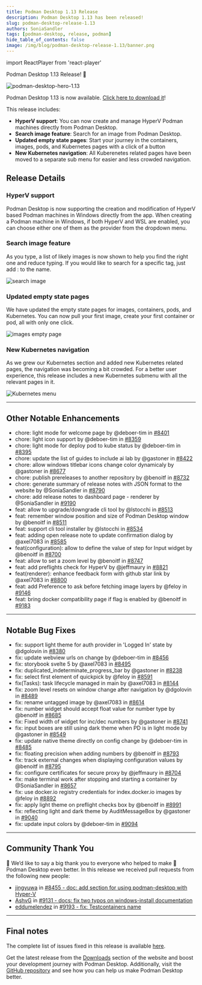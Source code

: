 ```yaml
---
title: Podman Desktop 1.13 Release
description: Podman Desktop 1.13 has been released!
slug: podman-desktop-release-1.13
authors: SoniaSandler
tags: [podman-desktop, release, podman]
hide_table_of_contents: false
image: /img/blog/podman-desktop-release-1.13/banner.png
---
```


import ReactPlayer from 'react-player'

Podman Desktop 1.13 Release! 🎉

![podman-desktop-hero-1.13](img/podman-desktop-release-1.13/banner.png)

Podman Desktop 1.13 is now available. [Click here to download it](/downloads)!

This release includes:

- **HyperV support**: You can now create and manage HyperV Podman machines directly from Podman Desktop.
- **Search image feature**: Search for an image from Podman Desktop.
- **Updated empty state pages**: Start your journey in the containers, images, pods, and Kubernetes pages with a click of a button
- **New Kubernetes navigation**: All Kuberenetes related pages have been moved to a separate sub menu for easier and less crowded navigation.

<!--truncate-->

## Release Details

### HyperV support

Podman Desktop is now supporting the creation and modification of HyperV based Podman machines in Windows directly from the app.
When creating a Podman machine in Windows, if both HyperV and WSL are enabled, you can choose either one of them as the provider from the dropdown menu.

### Search image feature

As you type, a list of likely images is now shown to help you find the right one and reduce typing. If you would like to search for a specific tag, just add : to the name.

![search image](img/podman-desktop-release-1.13/search_image.png)

### Updated empty state pages

We have updated the empty state pages for images, containers, pods, and Kubernetes. You can now pull your first image, create your first container or pod, all with only one click.

![images empty page](img/podman-desktop-release-1.13/images_empty_page.png)

### New Kubernetes navigation

As we grew our Kubernetes section and added new Kubernetes related pages, the navigation was becoming a bit crowded. For a better user experience, this release includes a new Kubernetes submenu with all the relevant pages in it.

![Kubernetes menu](img/podman-desktop-release-1.13/kubernetes_menu.png)

---

## Other Notable Enhancements

- chore: light mode for welcome page by @deboer-tim in [#8401](https://github.com/containers/podman-desktop/pull/8401)
- chore: light icon support by @deboer-tim in [#8359](https://github.com/containers/podman-desktop/pull/8359)
- chore: light mode for deploy pod to kube status by @deboer-tim in [#8395](https://github.com/containers/podman-desktop/pull/8395)
- chore: update the list of guides to include ai lab by @gastoner in [#8422](https://github.com/containers/podman-desktop/pull/8422)
- chore: allow windows titlebar icons change color dynamicaly by @gastoner in [#8677](https://github.com/containers/podman-desktop/pull/8677)
- chore: publish prereleases to another repository by @benoitf in [#8732](https://github.com/containers/podman-desktop/pull/8732)
- chore: generate summary of release notes with JSON format to the website by @SoniaSandler in [#8790](https://github.com/containers/podman-desktop/pull/8790)
- chore: add release notes to dashboard page - renderer by @SoniaSandler in [#9190](https://github.com/containers/podman-desktop/pull/9190)
- feat: allow to upgrade/downgrade cli tool by @lstocchi in [#8513](https://github.com/containers/podman-desktop/pull/8513)
- feat: remember window position and size of Podman Desktop window by @benoitf in [#8511](https://github.com/containers/podman-desktop/pull/8511)
- feat: support cli tool installer by @lstocchi in [#8534](https://github.com/containers/podman-desktop/pull/8534)
- feat: adding open release note to update confirmation dialog by @axel7083 in [#8585](https://github.com/containers/podman-desktop/pull/8585)
- feat(configuration): allow to define the value of step for Input widget by @benoitf in [#8700](https://github.com/containers/podman-desktop/pull/8700)
- feat: allow to set a zoom level by @benoitf in [#8747](https://github.com/containers/podman-desktop/pull/8747)
- feat: add preflights check for HyperV by @jeffmaury in [#8821](https://github.com/containers/podman-desktop/pull/8821)
- feat(renderer): enhance feedback form with github star link by @axel7083 in [#8800](https://github.com/containers/podman-desktop/pull/8800)
- feat: add Preference to ask before fetching image layers by @feloy in [#9146](https://github.com/containers/podman-desktop/pull/9146)
- feat: bring docker compatibility page if flag is enabled by @benoitf in [#9183](https://github.com/containers/podman-desktop/pull/9183)

---

## Notable Bug Fixes

- fix: support light theme for auth provider in 'Logged In' state by @dgolovin in [#8380](https://github.com/containers/podman-desktop/pull/8380)
- fix: update webview urls on change by @deboer-tim in [#8456](https://github.com/containers/podman-desktop/pull/8456)
- fix: storybook svelte 5 by @axel7083 in [#8495](https://github.com/containers/podman-desktop/pull/8495)
- fix: duplicated_indeterminate_progress_bar by @gastoner in [#8238](https://github.com/containers/podman-desktop/pull/8238)
- fix: select first element of quickpick by @feloy in [#8591](https://github.com/containers/podman-desktop/pull/8591)
- fix(Tasks): task lifecycle managed in main by @axel7083 in [#8144](https://github.com/containers/podman-desktop/pull/8144)
- fix: zoom level resets on window change after navigation by @dgolovin in [#8489](https://github.com/containers/podman-desktop/pull/8489)
- fix: rename untagged image by @axel7083 in [#8614](https://github.com/containers/podman-desktop/pull/8614)
- fix: number widget should accept float value for number type by @benoitf in [#8685](https://github.com/containers/podman-desktop/pull/8685)
- fix: Fixed width of widget for inc/dec numbers by @gastoner in [#8741](https://github.com/containers/podman-desktop/pull/8741)
- fix: input boxes are still using dark theme when PD is in light mode by @gastoner in [#8549](https://github.com/containers/podman-desktop/pull/8549)
- fix: update native theme directly on config change by @deboer-tim in [#8485](https://github.com/containers/podman-desktop/pull/8485)
- fix: floating precision when adding numbers by @benoitf in [#8793](https://github.com/containers/podman-desktop/pull/8793)
- fix: track external changes when displaying configuration values by @benoitf in [#8795](https://github.com/containers/podman-desktop/pull/8795)
- fix: configure certificates for secure proxy by @jeffmaury in [#8704](https://github.com/containers/podman-desktop/pull/8704)
- fix: make terminal work after stopping and starting a container by @SoniaSandler in [#8657](https://github.com/containers/podman-desktop/pull/8657)
- fix: use docker.io registry credentials for index.docker.io images by @feloy in [#8892](https://github.com/containers/podman-desktop/pull/8892)
- fix: apply light theme on preflight checks box by @benoitf in [#8991](https://github.com/containers/podman-desktop/pull/8991)
- fix: reflecting light and dark theme by AuditMessageBox by @gastoner in [#9040](https://github.com/containers/podman-desktop/pull/9040)
- fix: update input colors by @deboer-tim in [#9094](https://github.com/containers/podman-desktop/pull/9094)

---

## Community Thank You

🎉 We’d like to say a big thank you to everyone who helped to make 🦭 Podman Desktop even better. In this
release we received pull requests from the following new people:

- [jingyuwa](https://github.com/jingyuwa) in [#8455 - doc: add section for using podman-desktop with Hyper-V](https://github.com/containers/podman-desktop/pull/8455)
- [AshvG](https://github.com/AshvG) in [#9131 - docs: fix two typos on windows-install documentation](https://github.com/containers/podman-desktop/pull/9131)
- [eddumelendez](https://github.com/eddumelendez) in [#9193 - fix: Testcontainers name](https://github.com/containers/podman-desktop/pull/9193)

---

## Final notes

<!-- EDIT BELOW VERSION NUMBERS! -->

The complete list of issues fixed in this release is available [here](https://github.com/containers/podman-desktop/issues?q=is%3Aclosed+milestone%3A1.13.0).

Get the latest release from the [Downloads](/downloads) section of the website and boost your development journey with Podman Desktop. Additionally, visit the [GitHub repository](https://github.com/containers/podman-desktop) and see how you can help us make Podman Desktop better.

